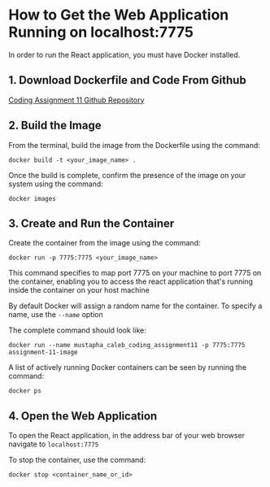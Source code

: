 # How to Get the Web Application Running on localhost:7775

In order to run the React application, you must have Docker installed.

## 1. Download Dockerfile and Code From Github

[Coding Assignment 11 Github Repository](https://github.com/cmustapha155/webd-3012-coding-assignment-11.git)


## 2. Build the Image

From the terminal, build the image from the Dockerfile using the command:

    docker build -t <your_image_name> .

Once the build is complete, confirm the presence of the image on your system using the command:

    docker images

## 3. Create and Run the Container

Create the container from the image using the command:

    docker run -p 7775:7775 <your_image_name>

This command specifies to map port 7775 on your machine to port 7775 on the container, enabling you to access the react application that's running inside  the container on your host machine

By default Docker will assign a random name for the container. To specify a name, use the `--name` option

The complete command should look like:

    docker run --name mustapha_caleb_coding_assignment11 -p 7775:7775 assignment-11-image

A list of actively running Docker containers can be seen by running the command:

    docker ps

## 4. Open the Web Application

To open the React application, in the address bar of your web browser navigate to `localhost:7775`

To stop the container, use the command:

    docker stop <container_name_or_id>